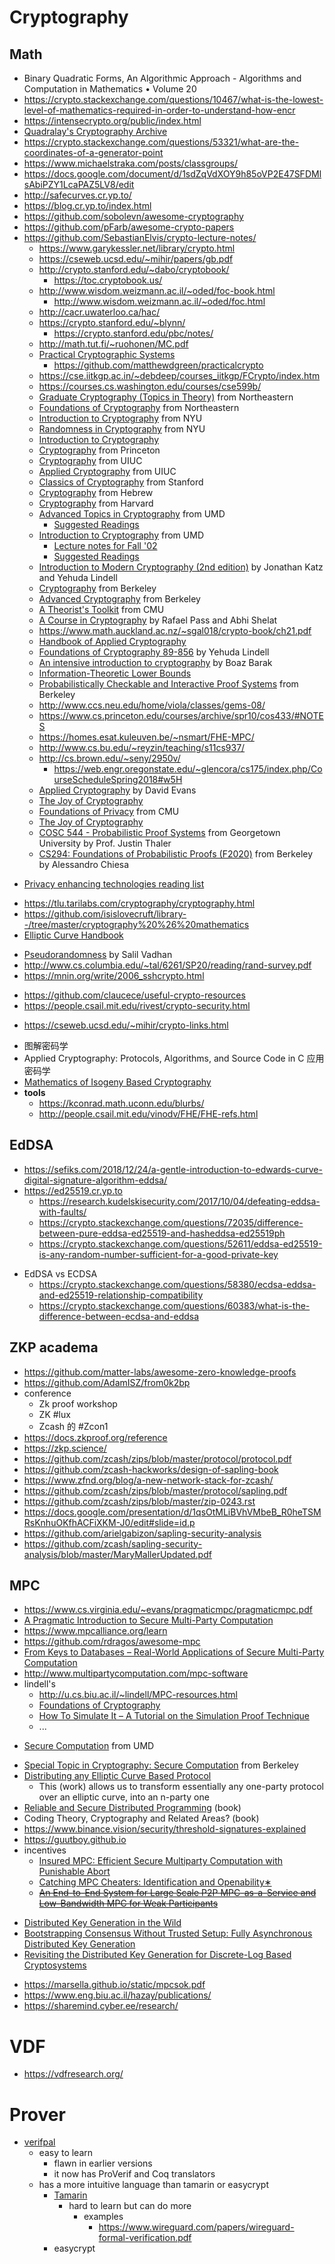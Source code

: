 # Cryptography

## Math
+ Binary Quadratic Forms, An Algorithmic Approach - Algorithms and Computation in Mathematics • Volume 20
+ https://crypto.stackexchange.com/questions/10467/what-is-the-lowest-level-of-mathematics-required-in-order-to-understand-how-encr
+ https://intensecrypto.org/public/index.html
+ [Quadralay's Cryptography Archive](https://www.austinlinks.com/Crypto/)
+ https://crypto.stackexchange.com/questions/53321/what-are-the-coordinates-of-a-generator-point
+ https://www.michaelstraka.com/posts/classgroups/
+ https://docs.google.com/document/d/1sdZqVdXOY9h85oVP2E47SFDMlsAbiPZY1LcaPAZ5LV8/edit
+ http://safecurves.cr.yp.to/
+ https://blog.cr.yp.to/index.html
+ https://github.com/sobolevn/awesome-cryptography
+ https://github.com/pFarb/awesome-crypto-papers
+ https://github.com/SebastianElvis/crypto-lecture-notes/
    * https://www.garykessler.net/library/crypto.html
    * https://cseweb.ucsd.edu/~mihir/papers/gb.pdf
    * http://crypto.stanford.edu/~dabo/cryptobook/
        - https://toc.cryptobook.us/
    * http://www.wisdom.weizmann.ac.il/~oded/foc-book.html
        - http://www.wisdom.weizmann.ac.il/~oded/foc.html
    * http://cacr.uwaterloo.ca/hac/
    * https://crypto.stanford.edu/~blynn/
        - https://crypto.stanford.edu/pbc/notes/
    * http://math.tut.fi/~ruohonen/MC.pdf
    * [Practical Cryptographic Systems](http://spar.isi.jhu.edu/~mgreen/650.445/650.445__Main.html)
        * https://github.com/matthewdgreen/practicalcrypto
    + https://cse.iitkgp.ac.in/~debdeep/courses_iitkgp/FCrypto/index.htm
    + https://courses.cs.washington.edu/courses/cse599b/
    + [Graduate Cryptography (Topics in Theory)](http://www.ccs.neu.edu/home/wichs/class/crypto-fall15/index.html) from Northeastern
    + [Foundations of Cryptography](http://www.ccs.neu.edu/home/wichs/class/crypto-fall17/index.html) from Northeastern
    + [Introduction to Cryptography](https://cims.nyu.edu/~regev/teaching/crypto_fall_2014/) from NYU
    + [Randomness in Cryptography](https://cs.nyu.edu/courses/spring14/CSCI-GA.3220-001/index.html) from NYU
    + [Introduction to Cryptography](https://cs.nyu.edu/courses/spring12/CSCI-GA.3210-001/)
    + [Cryptography](https://www.cs.princeton.edu/courses/archive/spring10/cos433/) from Princeton
    + [Cryptography](https://courses.engr.illinois.edu/cs598man/sp2016/) from UIUC
    + [Applied Cryptography](http://soc1024.ece.illinois.edu/teaching/ece498ac/fall2019/) from UIUC
    + [Classics of Cryptography](https://crypto.stanford.edu/cs359c/17sp/index.html) from Stanford
    + [Cryptography](https://moodle.cs.huji.ac.il/cs14/course/view.php?id=67531) from Hebrew
    + [Cryptography](https://www.boazbarak.org/cs127spring16/) from Harvard
    + [Advanced Topics in Cryptography](http://www.cs.umd.edu/~jkatz/gradcrypto2/scribes.html) from UMD
        + [Suggested Readings](http://www.cs.umd.edu/~jkatz/gradcrypto2/links.html)
    + [Introduction to Cryptography](http://www.cs.umd.edu/~jkatz/crypto/s19/lectures.html) from UMD
        + [Lecture notes for Fall '02](http://www.cs.umd.edu/~jkatz/crypto/f02/lectures.html)
        + [Suggested Readings](http://www.cs.umd.edu/~jkatz/crypto/f02/readings.html)
    - [Introduction to Modern Cryptography (2nd edition)](http://www.cs.umd.edu/~jkatz/imc.html) by Jonathan Katz and Yehuda Lindell
    + [Cryptography](https://people.eecs.berkeley.edu/~alexch/classes/CS276-F2017.html) from Berkeley
    + [Advanced Cryptography](https://people.eecs.berkeley.edu/~sanjamg/classes/cs294-spring18/) from Berkeley
    + [A Theorist's Toolkit](https://www.cs.cmu.edu/~odonnell/toolkit13/) from CMU
    - [A Course in Cryptography](http://www.cs.cornell.edu/courses/cs4830/2010fa/lecnotes.pdf) by Rafael Pass and Abhi Shelat
    - https://www.math.auckland.ac.nz/~sgal018/crypto-book/ch21.pdf
    + [Handbook of Applied Cryptography](https://notendur.hi.is/pgg/Handbook%20of%20Applied%20Cryptography.pdf)
    + [Foundations of Cryptography 89-856](http://u.cs.biu.ac.il/~lindell/89-856/complete-89-856.pdf) by Yehuda Lindell
    + [An intensive introduction to cryptography](https://github.com/boazbk/crypto) by Boaz Barak
    - [Information-Theoretic Lower Bounds](https://theinformaticists.com/2019/09/16/online-lecture-information-theoretic-lower-bounds/)
    + [Probabilistically Checkable and Interactive Proof Systems](https://people.eecs.berkeley.edu/~alexch/classes/CS294-S2019.html) from Berkeley
    + http://www.ccs.neu.edu/home/viola/classes/gems-08/
    + https://www.cs.princeton.edu/courses/archive/spr10/cos433/#NOTES
    + https://homes.esat.kuleuven.be/~nsmart/FHE-MPC/
    + http://www.cs.bu.edu/~reyzin/teaching/s11cs937/
    + http://cs.brown.edu/~seny/2950v/
        * https://web.engr.oregonstate.edu/~glencora/cs175/index.php/CourseScheduleSpring2018#w5H
    + [Applied Cryptography](https://www.cs.virginia.edu/~evans/courses/crypto-notes.pdf) by David Evans
    + [The Joy of Cryptography](https://web.engr.oregonstate.edu/~rosulekm/crypto/)
    + [Foundations of Privacy](https://course.ece.cmu.edu/~ece734/index.html) from CMU
    + [The Joy of Cryptography](http://web.engr.oregonstate.edu/~rosulekm/crypto/)
    + [COSC 544 - Probabilistic Proof Systems](http://people.cs.georgetown.edu/jthaler/COSC544.html) from Georgetown University by Prof. Justin Thaler
    + [CS294: Foundations of Probabilistic Proofs (F2020)](https://people.eecs.berkeley.edu/~alexch/classes/CS294-F2020.html) from Berkeley by Alessandro Chiesa
- [Privacy enhancing technologies reading list](https://crysp.uwaterloo.ca/courses/pet/F18/readinglist.html)
+ https://tlu.tarilabs.com/cryptography/cryptography.html
+ https://github.com/isislovecruft/library--/tree/master/cryptography%20%26%20mathematics
+ [Elliptic Curve Handbook](http://webs.ucm.es/BUCM/mat/doc8354.pdf)
- [Pseudorandomness](https://people.seas.harvard.edu/~salil/pseudorandomness/) by Salil Vadhan
- http://www.cs.columbia.edu/~tal/6261/SP20/reading/rand-survey.pdf
- https://mnin.org/write/2006_sshcrypto.html
+ https://github.com/claucece/useful-crypto-resources
+ https://people.csail.mit.edu/rivest/crypto-security.html
- https://cseweb.ucsd.edu/~mihir/crypto-links.html
+ 图解密码学
+ Applied Cryptography: Protocols, Algorithms, and Source Code in C 应用密码学
+ [Mathematics of Isogeny Based Cryptography](https://arxiv.org/abs/1711.04062)
+ **tools**
    * https://kconrad.math.uconn.edu/blurbs/
    * http://people.csail.mit.edu/vinodv/FHE/FHE-refs.html

## EdDSA
+ https://sefiks.com/2018/12/24/a-gentle-introduction-to-edwards-curve-digital-signature-algorithm-eddsa/
+ https://ed25519.cr.yp.to
    + https://research.kudelskisecurity.com/2017/10/04/defeating-eddsa-with-faults/
    * https://crypto.stackexchange.com/questions/72035/difference-between-pure-eddsa-ed25519-and-hasheddsa-ed25519ph
    * https://crypto.stackexchange.com/questions/52611/eddsa-ed25519-is-any-random-number-sufficient-for-a-good-private-key
- EdDSA vs ECDSA
    + https://crypto.stackexchange.com/questions/58380/ecdsa-eddsa-and-ed25519-relationship-compatibility
    * https://crypto.stackexchange.com/questions/60383/what-is-the-difference-between-ecdsa-and-eddsa

## ZKP academa
+ https://github.com/matter-labs/awesome-zero-knowledge-proofs
+ https://github.com/AdamISZ/from0k2bp
+ conference
    * Zk proof workshop
    * ZK #lux
    * Zcash 的 #Zcon1
+ https://docs.zkproof.org/reference
+ https://zkp.science/
+ https://github.com/zcash/zips/blob/master/protocol/protocol.pdf
+ https://github.com/zcash-hackworks/design-of-sapling-book
+ https://www.zfnd.org/blog/a-new-network-stack-for-zcash/
+ https://github.com/zcash/zips/blob/master/protocol/sapling.pdf
+ https://github.com/zcash/zips/blob/master/zip-0243.rst
+ https://docs.google.com/presentation/d/1qsOtMLiBVhVMbeB_R0heTSMRsKnhuOKfhACFiXKM-J0/edit#slide=id.p
+ https://github.com/arielgabizon/sapling-security-analysis
+ https://github.com/zcash/sapling-security-analysis/blob/master/MaryMallerUpdated.pdf

## MPC
+ https://www.cs.virginia.edu/~evans/pragmaticmpc/pragmaticmpc.pdf
+ [A Pragmatic Introduction to Secure Multi-Party Computation](https://securecomputation.org/)
+ https://www.mpcalliance.org/learn
+ https://github.com/rdragos/awesome-mpc
+ [From Keys to Databases – Real-World Applications of Secure Multi-Party Computation](https://eprint.iacr.org/2018/450.pdf)
+ http://www.multipartycomputation.com/mpc-software
+ lindell's
    + http://u.cs.biu.ac.il/~lindell/MPC-resources.html
    * [Foundations of Cryptography](http://u.cs.biu.ac.il/~lindell/89-856/complete-89-856.pdf)
    * [How To Simulate It – A Tutorial on the Simulation Proof Technique](https://eprint.iacr.org/2016/046.pdf)
    * ...
- [Secure Computation](http://www.cs.umd.edu/~jkatz/gradcrypto2/f13/scribes.html) from UMD
+ [Special Topic in Cryptography: Secure Computation](https://people.eecs.berkeley.edu/~sanjamg/classes/cs294-spring16/) from Berkeley
+ [Distributing any Elliptic Curve Based Protocol](https://eprint.iacr.org/2019/768.pdf)
    * This (work) allows us to transform essentially any one-party protocol over an elliptic curve, into an n-party one
+ [Reliable and Secure Distributed Programming](https://github.com/ChrisLinn/chrislinn.ink/tree/master/assets/IntroductionToReliableAndSecur_Book_2011.pdf) (book)
+ Coding Theory, Cryptography and Related Areas? (book)
+ https://www.binance.vision/security/threshold-signatures-explained
+ https://guutboy.github.io
+ incentives
    * [Insured MPC: Efficient Secure Multiparty Computation with Punishable Abort](https://eprint.iacr.org/2018/942.pdf)
    * [Catching MPC Cheaters: Identification and Openability∗](https://eprint.iacr.org/2016/611.pdf)
    * ~~[An End-to-End System for Large Scale P2P MPC-as-a-Service and Low-Bandwidth MPC for Weak Participants](https://eprint.iacr.org/2018/751.pdf)~~
- [Distributed Key Generation in the Wild](https://eprint.iacr.org/2012/377.pdf)
- [Bootstrapping Consensus Without Trusted Setup: Fully Asynchronous Distributed Key Generation](https://eprint.iacr.org/2019/1015.pdf)
- [Revisiting the Distributed Key Generation for Discrete-Log Based Cryptosystems](https://pdfs.semanticscholar.org/642b/d1bbc86c7750cef9fa770e9e4ba86bd49eb9.pdf)
+ https://marsella.github.io/static/mpcsok.pdf
+ https://www.eng.biu.ac.il/hazay/publications/
+ https://sharemind.cyber.ee/research/

# VDF
+ https://vdfresearch.org/

# Prover
+ [verifpal](https://verifpal.com/res/pdf/manual.pdf)
    * easy to learn
        - flawn in earlier versions
        + it now has ProVerif and Coq translators
    * has a more intuitive language than tamarin or easycrypt
        - [Tamarin](https://tamarin-prover.github.io/)
            + hard to learn but can do more
                * examples
                    - https://www.wireguard.com/papers/wireguard-formal-verification.pdf
        - easycrypt